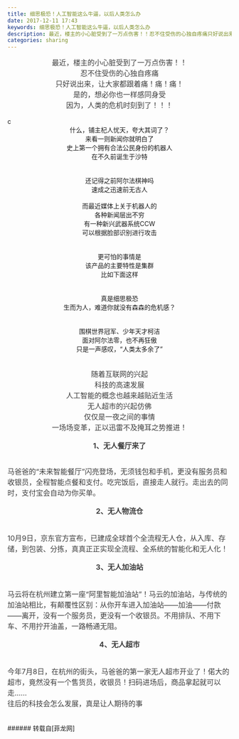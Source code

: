 ```yaml
---
title: 细思极恐！人工智能这么牛逼，以后人类怎么办
date: 2017-12-11 17:43
keywords: 细思极恐！人工智能这么牛逼，以后人类怎么办
description: 最近，楼主的小心脏受到了一万点伤害！！忍不住受伤的心独自疼痛只好说出来，让大家都跟着痛！痛！痛！是的，想必你也一样感同身受因为，人类的危机时刻到了！！！c什么，铺主杞人忧天，夸大其词了？来看一则新闻你就明白了史上第一个拥有合法公民身份的机器人在不久前诞生于沙特还记得之前阿尔法棋神吗速成之迅速前无古人而最近媒体上关于机器人的各种新闻层出不穷有一种新兴武器系统CCW可以根据脸部识别进行攻击更可怕的事情是该产品的主要特性是集群比如下面这样真是细思极恐生而为人，难道你就没有森森的危机感？围棋世界冠军、少年天才柯洁面对阿尔法零，也不再狂傲只是一声感叹，“人类太多余了”随着互联网的兴起科技的高速发展人工智能的概念也越来越贴近生活无人超市的兴起仿佛仅仅是一夜之间的事情一场场变革，正以迅雷不及掩耳之势推进！1、无人餐厅来了马爸爸的“未来智能餐厅”闪亮登场，无须钱包和手机，更没有服务员和收银员，全程智能点餐和支付。吃完饭后，直接走人就行。走出去的同时，支付宝会自动为你买单。2、无人物流仓10月9日，京东官方宣布，已建成全球首个全流程无人仓，从入库、存储，到包装、分拣，真真正正实现全流程、全系统的智能化和无人化！3、无人加油站马云将在杭州建立第一座“阿里智能加油站”！马云的加油站，与传统的加油站相比，有颠覆性区别：从你开车进入加油站——加油——付款——离开，没有一个服务员，更没有一个收银员。不用排队、不用下车、不用拧开油盖，一路畅通无阻。4、无人超市今年7月8日，在杭州的街头，马爸爸的第一家无人超市开业了！偌大的超市，竟然没有一个售货员，收银员！扫码进场后，商品拿起就可以走……往后的科技会怎么发展，真是让人期待的事
categories: sharing
---
```

<td class="t_f" id="postmessage_1027730">

<div align="center"><font style="color:rgb(62, 62, 62)"><font face="-apple-system-font, &amp;quot"><font style="font-size:16px">最近，楼主的小心脏受到了一万点伤害！！</font></font></font></div><div align="center"><font style="color:rgb(62, 62, 62)"><font face="-apple-system-font, &amp;quot"><font style="font-size:16px">忍不住受伤的心独自疼痛</font></font></font></div><div align="center"><font style="color:rgb(62, 62, 62)"><font face="-apple-system-font, &amp;quot"><font style="font-size:16px">只好说出来，让大家都跟着痛！痛！痛！</font></font></font></div><div align="center"><font style="color:rgb(62, 62, 62)"><font face="-apple-system-font, &amp;quot"><font style="font-size:16px">是的，想必你也一样感同身受</font></font></font></div><div align="center"><font style="color:rgb(62, 62, 62)"><font face="-apple-system-font, &amp;quot"><font style="font-size:16px">因为，人类的危机时刻到了！！！</font></font></font></div><br/>
<img alt="" border="0" class="zoom" data-cf-modified-f7289f1724ba1b7a6014b0b6-="" file="http://mmbiz.qpic.cn/mmbiz_jpg/aPBapKsiafRn2zgZ4PgWZCQRIk2icBRMiao4Uhh4EFgfoP65lUsd5ljcVJcLQwNnNGGCHxuavZzx4CZTEpcPNHTAA/?" id="aimg_xDpPs" lazyloadthumb="1" onclick="" onmouseover="" src="http://mmbiz.qpic.cn/mmbiz_jpg/aPBapKsiafRn2zgZ4PgWZCQRIk2icBRMiao4Uhh4EFgfoP65lUsd5ljcVJcLQwNnNGGCHxuavZzx4CZTEpcPNHTAA/?"/>c<br/>
<div align="center">什么，铺主杞人忧天，夸大其词了？</div><div align="center">来看一则新闻你就明白了</div><div align="center">史上第一个拥有合法公民身份的机器人</div><div align="center">在不久前诞生于沙特</div><div align="center"><br/>
</div><div align="center"><img alt="" border="0" class="zoom" data-cf-modified-f7289f1724ba1b7a6014b0b6-="" file="https://mmbiz.qpic.cn/mmbiz_jpg/js1VnM2knL6wAHpIPJ4RRBib5ibNczEcDyVEPodhC74yfFylYqakGJasyVAic4Zaq8icfg0RejSFoKzrEliaq5UqwxQ/?" id="aimg_Ec3g5" lazyloadthumb="1" onclick="" onmouseover="" src="https://mmbiz.qpic.cn/mmbiz_jpg/js1VnM2knL6wAHpIPJ4RRBib5ibNczEcDyVEPodhC74yfFylYqakGJasyVAic4Zaq8icfg0RejSFoKzrEliaq5UqwxQ/?"/></div><br/>
<div align="center">还记得之前阿尔法棋神吗</div><div align="center">速成之迅速前无古人</div><div align="center"><img alt="" border="0" class="zoom" data-cf-modified-f7289f1724ba1b7a6014b0b6-="" file="https://mmbiz.qpic.cn/mmbiz_png/js1VnM2knL6wAHpIPJ4RRBib5ibNczEcDyg6TBcxXBFicQlIfZJrTCbdHjJ3ryibwiaib1dTG1VbKLputibiaPUSeMDic9A/640?wx_fmt=png" id="aimg_rxeRz" lazyloadthumb="1" onclick="" onmouseover="" src="https://mmbiz.qpic.cn/mmbiz_png/js1VnM2knL6wAHpIPJ4RRBib5ibNczEcDyg6TBcxXBFicQlIfZJrTCbdHjJ3ryibwiaib1dTG1VbKLputibiaPUSeMDic9A/640?wx_fmt=png"/></div><br/>
<div align="center">而最近媒体上关于机器人的</div><div align="center">各种新闻层出不穷</div><div align="center">有一种新兴武器系统CCW</div><div align="center">可以根据脸部识别进行攻击</div><div align="center"><br/>
</div><div align="center"><img alt="" border="0" class="zoom" data-cf-modified-f7289f1724ba1b7a6014b0b6-="" file="https://mmbiz.qpic.cn/mmbiz_gif/js1VnM2knL6wAHpIPJ4RRBib5ibNczEcDyXKfqfb4icVCD3wR2ykKyX10B87CcWiagKzDfv9CoN1Nl8UibfLicsFHh6w/?" id="aimg_YTZB1" lazyloadthumb="1" onclick="" onmouseover="" src="https://mmbiz.qpic.cn/mmbiz_gif/js1VnM2knL6wAHpIPJ4RRBib5ibNczEcDyXKfqfb4icVCD3wR2ykKyX10B87CcWiagKzDfv9CoN1Nl8UibfLicsFHh6w/?"/></div><br/>
<div align="center">更可怕的事情是</div><div align="center">该产品的主要特性是集群</div><div align="center">比如下面这样</div><br/>
<div align="center"><img alt="" border="0" class="zoom" data-cf-modified-f7289f1724ba1b7a6014b0b6-="" file="https://mmbiz.qpic.cn/mmbiz_gif/js1VnM2knL6wAHpIPJ4RRBib5ibNczEcDyUDQWwCfLVibEVowV4tVg2gWPoJVYeIcNb9pdopvKxs6WEty8PcMjOxg/?" id="aimg_bSgM8" lazyloadthumb="1" onclick="" onmouseover="" src="https://mmbiz.qpic.cn/mmbiz_gif/js1VnM2knL6wAHpIPJ4RRBib5ibNczEcDyUDQWwCfLVibEVowV4tVg2gWPoJVYeIcNb9pdopvKxs6WEty8PcMjOxg/?"/></div><br/>
<div align="center">真是细思极恐</div><div align="center">生而为人，难道你就没有森森的危机感？</div><div align="center"><br/>
</div><div align="center"><img alt="" border="0" class="zoom" data-cf-modified-f7289f1724ba1b7a6014b0b6-="" file="https://mmbiz.qpic.cn/mmbiz_gif/js1VnM2knL6wAHpIPJ4RRBib5ibNczEcDy8jbQbFL9dBhXYLSHpgf5NlQcffhjWye8dibvAWKrHkkAx1ZRHDzRodA/?" id="aimg_el818" lazyloadthumb="1" onclick="" onmouseover="" src="https://mmbiz.qpic.cn/mmbiz_gif/js1VnM2knL6wAHpIPJ4RRBib5ibNczEcDy8jbQbFL9dBhXYLSHpgf5NlQcffhjWye8dibvAWKrHkkAx1ZRHDzRodA/?"/></div><div align="center"><br/>
</div><div align="center">围棋世界冠军、少年天才柯洁</div><div align="center">面对阿尔法零，也不再狂傲</div><div align="center">只是一声感叹，“人类太多余了”</div><div align="center"><br/>
</div><div align="center"><img alt="" border="0" class="zoom" data-cf-modified-f7289f1724ba1b7a6014b0b6-="" file="http://mmbiz.qpic.cn/mmbiz_png/aPBapKsiafRn2zgZ4PgWZCQRIk2icBRMiaomibTWqqiacuw4M8P0p58JzibtwUmoNUMw4yfs63mtVvWCjeHR6WB5ibP8g/?" id="aimg_i3AH6" lazyloadthumb="1" onclick="" onmouseover="" src="http://mmbiz.qpic.cn/mmbiz_png/aPBapKsiafRn2zgZ4PgWZCQRIk2icBRMiaomibTWqqiacuw4M8P0p58JzibtwUmoNUMw4yfs63mtVvWCjeHR6WB5ibP8g/?"/></div><br/>
<div align="center"><font style="color:rgb(62, 62, 62)"><font face="-apple-system-font, &amp;quot"><font style="font-size:16px">随着互联网的兴起</font></font></font></div><div align="center"><font style="color:rgb(62, 62, 62)"><font face="-apple-system-font, &amp;quot"><font style="font-size:16px">科技的高速发展</font></font></font></div><div align="center"><font style="color:rgb(62, 62, 62)"><font face="-apple-system-font, &amp;quot"><font style="font-size:16px">人工智能的概念也越来越贴近生活</font></font></font></div><div align="center"><font style="color:rgb(62, 62, 62)"><font face="-apple-system-font, &amp;quot"><font style="font-size:16px">无人超市的兴起仿佛</font></font></font></div><div align="center"><font style="color:rgb(62, 62, 62)"><font face="-apple-system-font, &amp;quot"><font style="font-size:16px">仅仅是一夜之间的事情</font></font></font></div><div align="center"><font style="color:rgb(62, 62, 62)"><font face="-apple-system-font, &amp;quot"><font style="font-size:16px">一场场变革，正以迅雷不及掩耳之势推进！</font></font></font></div><br/>
<div align="center"><font style="color:rgb(62, 62, 62)"><font face="-apple-system-font, &amp;quot"><font style="font-size:16px"><strong>1、无人餐厅来了</strong></font></font></font></div><br/>
<div align="left"><font style="color:rgb(62, 62, 62)"><font face="-apple-system-font, &amp;quot"><font style="font-size:16px"><img alt="" border="0" class="zoom" data-cf-modified-f7289f1724ba1b7a6014b0b6-="" file="https://mmbiz.qpic.cn/mmbiz_gif/TzicPVvvZNic6rcBhiaibRzAtTib0BtZwHZJClCheF4W2LE5fXbfvZQjTC49lEKNfy9KM1cbdicUXC2NL6qP1LTJmOvg/?" id="aimg_zigOK" lazyloadthumb="1" onclick="" onmouseover="" src="https://mmbiz.qpic.cn/mmbiz_gif/TzicPVvvZNic6rcBhiaibRzAtTib0BtZwHZJClCheF4W2LE5fXbfvZQjTC49lEKNfy9KM1cbdicUXC2NL6qP1LTJmOvg/?"/></font></font></font></div><br/>
<div align="left"><font style="color:rgb(62, 62, 62)"><font face="-apple-system-font, &amp;quot"><font style="font-size:16px">马爸爸的“未来智能餐厅”闪亮登场，无须钱包和手机，更没有服务员和收银员，全程智能点餐和支付。吃完饭后，直接走人就行。走出去的同时，支付宝会自动为你买单。</font></font></font></div><br/>
<div align="center"><font style="color:rgb(62, 62, 62)"><font face="-apple-system-font, &amp;quot"><font style="font-size:16px"><strong>2、无人物流仓</strong></font></font></font></div><br/>
<div align="center"><font style="color:rgb(62, 62, 62)"><font face="-apple-system-font, &amp;quot"><font style="font-size:16px"><img alt="" border="0" class="zoom" data-cf-modified-f7289f1724ba1b7a6014b0b6-="" file="https://mmbiz.qpic.cn/mmbiz_gif/TzicPVvvZNic6rcBhiaibRzAtTib0BtZwHZJCWpvkMk0YGmia4pXbX9ib8E0XHy2kKDp4PxopJ2uKa7icpAbKyIiaPwknPQ/?" id="aimg_UH55P" lazyloadthumb="1" onclick="" onmouseover="" src="https://mmbiz.qpic.cn/mmbiz_gif/TzicPVvvZNic6rcBhiaibRzAtTib0BtZwHZJCWpvkMk0YGmia4pXbX9ib8E0XHy2kKDp4PxopJ2uKa7icpAbKyIiaPwknPQ/?"/></font></font></font></div><div align="left"><font style="color:rgb(62, 62, 62)"><font face="-apple-system-font, &amp;quot"><font style="font-size:16px"><br/>
</font></font></font></div><div align="left"><font style="color:rgb(62, 62, 62)"><font face="-apple-system-font, &amp;quot"><font style="font-size:16px">10月9日，京东官方宣布，已建成全球首个全流程无人仓，从入库、存储，到包装、分拣，真真正正实现全流程、全系统的智能化和无人化！</font></font></font></div><br/>
<div align="center"><font style="color:rgb(62, 62, 62)"><font face="-apple-system-font, &amp;quot"><font style="font-size:16px"><strong>3、无人加油站</strong></font></font></font></div><br/>
<div align="center"><font style="color:rgb(62, 62, 62)"><font face="-apple-system-font, &amp;quot"><font style="font-size:16px"><img alt="" border="0" class="zoom" data-cf-modified-f7289f1724ba1b7a6014b0b6-="" file="https://mmbiz.qpic.cn/mmbiz_gif/TzicPVvvZNic6rcBhiaibRzAtTib0BtZwHZJC0mRWWcpTSQnO1kcH18Ef9Elox8ZxoDRfg063ET8k24qekR0dpCicIQw/?" id="aimg_dY383" lazyloadthumb="1" onclick="" onmouseover="" src="https://mmbiz.qpic.cn/mmbiz_gif/TzicPVvvZNic6rcBhiaibRzAtTib0BtZwHZJC0mRWWcpTSQnO1kcH18Ef9Elox8ZxoDRfg063ET8k24qekR0dpCicIQw/?"/></font></font></font></div><div align="left"><font style="color:rgb(62, 62, 62)"><font face="-apple-system-font, &amp;quot"><font style="font-size:16px"><br/>
</font></font></font></div><div align="left"><font style="color:rgb(62, 62, 62)"><font face="-apple-system-font, &amp;quot"><font style="font-size:16px">马云将在杭州建立第一座“阿里智能加油站”！马云的加油站，与传统的加油站相比，有颠覆性区别：从你开车进入加油站——加油——付款——离开，没有一个服务员，更没有一个收银员。不用排队、不用下车、不用拧开油盖，一路畅通无阻。</font></font></font></div><br/>
<div align="center"><font style="color:rgb(62, 62, 62)"><font face="-apple-system-font, &amp;quot"><font style="font-size:16px"><strong>4、无人超市</strong></font></font></font></div><br/>
<div align="center"><font style="color:rgb(62, 62, 62)"><font face="-apple-system-font, &amp;quot"><font style="font-size:16px"><img alt="" border="0" class="zoom" data-cf-modified-f7289f1724ba1b7a6014b0b6-="" file="https://mmbiz.qpic.cn/mmbiz_gif/TzicPVvvZNic6rcBhiaibRzAtTib0BtZwHZJCPNOBgicdqjljB4lpOpnpgDfvRTIdv5ktyYoh9HsvcfiaxbBICqyPrCSQ/?" id="aimg_YnPi3" lazyloadthumb="1" onclick="" onmouseover="" src="https://mmbiz.qpic.cn/mmbiz_gif/TzicPVvvZNic6rcBhiaibRzAtTib0BtZwHZJCPNOBgicdqjljB4lpOpnpgDfvRTIdv5ktyYoh9HsvcfiaxbBICqyPrCSQ/?"/></font></font></font></div><div align="left"><font style="color:rgb(62, 62, 62)"><font face="-apple-system-font, &amp;quot"><font style="font-size:16px"><br/>
</font></font></font></div><div align="left"><font style="color:rgb(62, 62, 62)"><font face="-apple-system-font, &amp;quot"><font style="font-size:16px">今年7月8日，在杭州的街头，马爸爸的第一家无人超市开业了！偌大的超市，竟然没有一个售货员，收银员！扫码进场后，商品拿起就可以走……</font></font></font></div><div align="left"><font style="color:rgb(62, 62, 62)"><font face="-apple-system-font, &amp;quot"><font style="font-size:16px">往后的科技会怎么发展，真是让人期待的事</font></font></font></div><br/>
<div align="center"><font style="color:rgb(62, 62, 62)"><font face="-apple-system-font, &amp;quot"><font style="font-size:16px"><img alt="" border="0" class="zoom" data-cf-modified-f7289f1724ba1b7a6014b0b6-="" file="https://mmbiz.qpic.cn/mmbiz_jpg/1TF5xmKTP2ICLOHicxichIwSysrmZePzlCncg86WrlbXPib0nzNuqjURtmngvPHdJiayIdiadz2MBncaACGNXWwJqDQ/?" id="aimg_ijD6b" lazyloadthumb="1" onclick="" onmouseover="" src="https://mmbiz.qpic.cn/mmbiz_jpg/1TF5xmKTP2ICLOHicxichIwSysrmZePzlCncg86WrlbXPib0nzNuqjURtmngvPHdJiayIdiadz2MBncaACGNXWwJqDQ/?"/></font></font></font></div><br/>
</td>
###### 转载自[菲龙网]